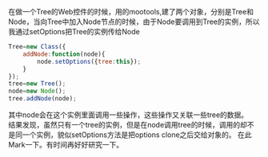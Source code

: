在做一个Tree的Web控件的时候，用的mootools,建了两个对象，分别是Tree和Node，当向Tree中加入Node节点的时候，由于Node要调用到Tree的实例，所以我通过setOptions把Tree的实例传给Node

```javascript
Tree=new Class({
    addNode:function(node){
        node.setOptions({tree:this});
    }
});
tree=new Tree();
node=new Node();
tree.addNode(node);
```

其中node会在这个实例里面调用一些操作，这些操作又关联一些tree的数据。  
结果发现，虽然只有一个tree的实例，但是在node调用tree的时候，调用的却不是同一个实例，貌似setOptions方法是把options clone之后交给对象的。
在此Mark一下。有时间再好好研究一下。